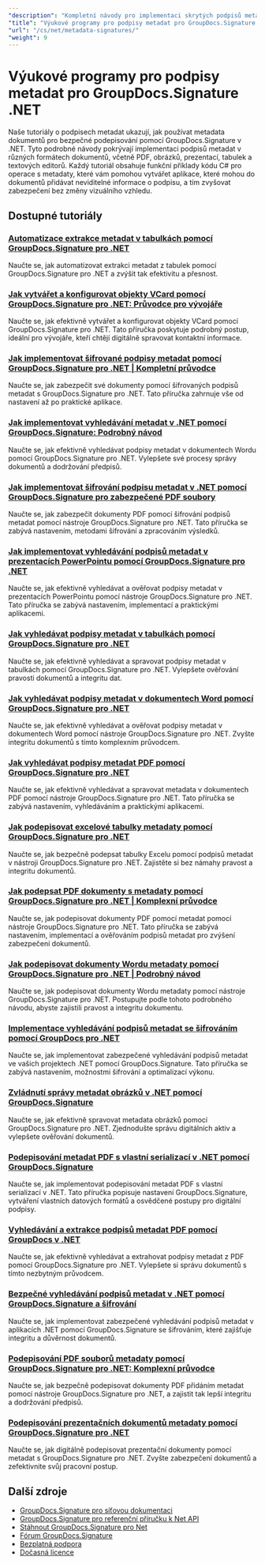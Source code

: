 ```yaml
---
"description": "Kompletní návody pro implementaci skrytých podpisů metadat v různých formátech dokumentů pomocí GroupDocs.Signature pro .NET."
"title": "Výukové programy pro podpisy metadat pro GroupDocs.Signature .NET"
"url": "/cs/net/metadata-signatures/"
"weight": 9
---
```


# Výukové programy pro podpisy metadat pro GroupDocs.Signature .NET

Naše tutoriály o podpisech metadat ukazují, jak používat metadata dokumentů pro bezpečné podepisování pomocí GroupDocs.Signature v .NET. Tyto podrobné návody pokrývají implementaci podpisů metadat v různých formátech dokumentů, včetně PDF, obrázků, prezentací, tabulek a textových editorů. Každý tutoriál obsahuje funkční příklady kódu C# pro operace s metadaty, které vám pomohou vytvářet aplikace, které mohou do dokumentů přidávat neviditelné informace o podpisu, a tím zvyšovat zabezpečení bez změny vizuálního vzhledu.

## Dostupné tutoriály

### [Automatizace extrakce metadat v tabulkách pomocí GroupDocs.Signature pro .NET](./automate-metadata-extraction-groupdocs-signature-net/)
Naučte se, jak automatizovat extrakci metadat z tabulek pomocí GroupDocs.Signature pro .NET a zvýšit tak efektivitu a přesnost.

### [Jak vytvářet a konfigurovat objekty VCard pomocí GroupDocs.Signature pro .NET: Průvodce pro vývojáře](./create-configure-vcard-groupdocs-signature-dotnet/)
Naučte se, jak efektivně vytvářet a konfigurovat objekty VCard pomocí GroupDocs.Signature pro .NET. Tato příručka poskytuje podrobný postup, ideální pro vývojáře, kteří chtějí digitálně spravovat kontaktní informace.

### [Jak implementovat šifrované podpisy metadat pomocí GroupDocs.Signature pro .NET | Kompletní průvodce](./encrypted-metadata-signatures-groupdocs-signature-dotnet/)
Naučte se, jak zabezpečit své dokumenty pomocí šifrovaných podpisů metadat s GroupDocs.Signature pro .NET. Tato příručka zahrnuje vše od nastavení až po praktické aplikace.

### [Jak implementovat vyhledávání metadat v .NET pomocí GroupDocs.Signature: Podrobný návod](./implement-metadata-search-net-groupdocs-signature-guide/)
Naučte se, jak efektivně vyhledávat podpisy metadat v dokumentech Wordu pomocí GroupDocs.Signature pro .NET. Vylepšete své procesy správy dokumentů a dodržování předpisů.

### [Jak implementovat šifrování podpisu metadat v .NET pomocí GroupDocs.Signature pro zabezpečené PDF soubory](./groupdocs-signature-net-metadata-encryption/)
Naučte se, jak zabezpečit dokumenty PDF pomocí šifrování podpisů metadat pomocí nástroje GroupDocs.Signature pro .NET. Tato příručka se zabývá nastavením, metodami šifrování a zpracováním výsledků.

### [Jak implementovat vyhledávání podpisů metadat v prezentacích PowerPointu pomocí GroupDocs.Signature pro .NET](./implement-metadata-signature-search-groupdocs-net/)
Naučte se, jak efektivně vyhledávat a ověřovat podpisy metadat v prezentacích PowerPointu pomocí nástroje GroupDocs.Signature pro .NET. Tato příručka se zabývá nastavením, implementací a praktickými aplikacemi.

### [Jak vyhledávat podpisy metadat v tabulkách pomocí GroupDocs.Signature pro .NET](./search-metadata-signatures-spreadsheets-groupdocs-dotnet/)
Naučte se, jak efektivně vyhledávat a spravovat podpisy metadat v tabulkách pomocí GroupDocs.Signature pro .NET. Vylepšete ověřování pravosti dokumentů a integritu dat.

### [Jak vyhledávat podpisy metadat v dokumentech Word pomocí GroupDocs.Signature pro .NET](./search-metadata-signatures-word-groupdocs-signature-net/)
Naučte se, jak efektivně vyhledávat a ověřovat podpisy metadat v dokumentech Word pomocí nástroje GroupDocs.Signature pro .NET. Zvyšte integritu dokumentů s tímto komplexním průvodcem.

### [Jak vyhledávat podpisy metadat PDF pomocí GroupDocs.Signature pro .NET](./master-pdf-metadata-search-groupdocs-signature-dotnet/)
Naučte se, jak efektivně vyhledávat a spravovat metadata v dokumentech PDF pomocí nástroje GroupDocs.Signature pro .NET. Tato příručka se zabývá nastavením, vyhledáváním a praktickými aplikacemi.

### [Jak podepisovat excelové tabulky metadaty pomocí GroupDocs.Signature pro .NET](./sign-excel-metadata-groupdocs-net/)
Naučte se, jak bezpečně podepsat tabulky Excelu pomocí podpisů metadat v nástroji GroupDocs.Signature pro .NET. Zajistěte si bez námahy pravost a integritu dokumentů.

### [Jak podepsat PDF dokumenty s metadaty pomocí GroupDocs.Signature pro .NET | Komplexní průvodce](./sign-pdf-metadata-groupdocs-signature-net/)
Naučte se, jak podepisovat dokumenty PDF pomocí metadat pomocí nástroje GroupDocs.Signature pro .NET. Tato příručka se zabývá nastavením, implementací a ověřováním podpisů metadat pro zvýšení zabezpečení dokumentů.

### [Jak podepisovat dokumenty Wordu metadaty pomocí GroupDocs.Signature pro .NET | Podrobný návod](./sign-word-docs-metadata-groupdocs-signature-net/)
Naučte se, jak podepisovat dokumenty Wordu metadaty pomocí nástroje GroupDocs.Signature pro .NET. Postupujte podle tohoto podrobného návodu, abyste zajistili pravost a integritu dokumentu.

### [Implementace vyhledávání podpisů metadat se šifrováním pomocí GroupDocs pro .NET](./groupdocs-signature-metadata-search-encryption-net/)
Naučte se, jak implementovat zabezpečené vyhledávání podpisů metadat ve vašich projektech .NET pomocí GroupDocs.Signature. Tato příručka se zabývá nastavením, možnostmi šifrování a optimalizací výkonu.

### [Zvládnutí správy metadat obrázků v .NET pomocí GroupDocs.Signature](./mastering-image-metadata-groupdocs-signature-net/)
Naučte se, jak efektivně spravovat metadata obrázků pomocí GroupDocs.Signature pro .NET. Zjednodušte správu digitálních aktiv a vylepšete ověřování dokumentů.

### [Podepisování metadat PDF s vlastní serializací v .NET pomocí GroupDocs.Signature](./pdf-metadata-signing-custom-serialization-net/)
Naučte se, jak implementovat podepisování metadat PDF s vlastní serializací v .NET. Tato příručka popisuje nastavení GroupDocs.Signature, vytváření vlastních datových formátů a osvědčené postupy pro digitální podpisy.

### [Vyhledávání a extrakce podpisů metadat PDF pomocí GroupDocs v .NET](./search-pdf-metadata-signatures-groupdocs-dotnet/)
Naučte se, jak efektivně vyhledávat a extrahovat podpisy metadat z PDF pomocí GroupDocs.Signature pro .NET. Vylepšete si správu dokumentů s tímto nezbytným průvodcem.

### [Bezpečné vyhledávání podpisů metadat v .NET pomocí GroupDocs.Signature a šifrování](./groupdocs-signature-net-encryption-metadata-search/)
Naučte se, jak implementovat zabezpečené vyhledávání podpisů metadat v aplikacích .NET pomocí GroupDocs.Signature se šifrováním, které zajišťuje integritu a důvěrnost dokumentů.

### [Podepisování PDF souborů metadaty pomocí GroupDocs.Signature pro .NET: Komplexní průvodce](./sign-pdf-metadata-groupdocs-signature-dotnet/)
Naučte se, jak bezpečně podepisovat dokumenty PDF přidáním metadat pomocí nástroje GroupDocs.Signature pro .NET, a zajistit tak lepší integritu a dodržování předpisů.

### [Podepisování prezentačních dokumentů metadaty pomocí GroupDocs.Signature pro .NET](./sign-presentation-metadata-groupdocs-signature-net/)
Naučte se, jak digitálně podepisovat prezentační dokumenty pomocí metadat s GroupDocs.Signature pro .NET. Zvyšte zabezpečení dokumentů a zefektivnite svůj pracovní postup.

## Další zdroje

- [GroupDocs.Signature pro síťovou dokumentaci](https://docs.groupdocs.com/signature/net/)
- [GroupDocs.Signature pro referenční příručku k Net API](https://reference.groupdocs.com/signature/net/)
- [Stáhnout GroupDocs.Signature pro Net](https://releases.groupdocs.com/signature/net/)
- [Fórum GroupDocs.Signature](https://forum.groupdocs.com/c/signature)
- [Bezplatná podpora](https://forum.groupdocs.com/)
- [Dočasná licence](https://purchase.groupdocs.com/temporary-license/)
